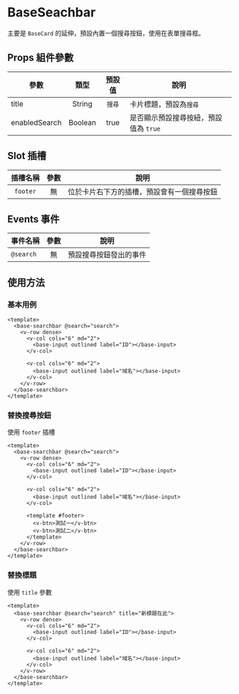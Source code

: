 # BaseSeachbar

主要是 `BaseCard` 的延伸，預設內置一個搜尋按鈕，使用在表單搜尋框。

## Props 組件參數

| 參數  |  類型  | 預設值 | 說明                   |
| ----- | :----: | :----: | ---------------------- |
| title | String | `搜尋` | 卡片標題，預設為`搜尋` |
| enabledSearch | Boolean | true | 是否顯示預設搜尋按紐，預設值為 `true` |

## Slot 插槽

| 插槽名稱 | 參數 |                    說明                    |
| :------: | :--: | :----------------------------------------: |
| `footer` |  無  | 位於卡片右下方的插槽，預設會有一個搜尋按鈕 |

## Events 事件

| 事件名稱  | 參數 | 說明                   |
| --------- | :--: | ---------------------- |
| `@search` |  無  | 預設搜尋按鈕發出的事件 |

## 使用方法

### 基本用例

```vue
<template>
  <base-searchbar @search="search">
    <v-row dense>
      <v-col cols="6" md="2">
        <base-input outlined label="ID"></base-input>
      </v-col>

      <v-col cols="6" md="2">
        <base-input outlined label="域名"></base-input>
      </v-col>
    </v-row>
  </base-searchbar>
</template>
```

### 替換搜尋按鈕

使用 `footer` 插槽

```vue
<template>
  <base-searchbar @search="search">
    <v-row dense>
      <v-col cols="6" md="2">
        <base-input outlined label="ID"></base-input>
      </v-col>

      <v-col cols="6" md="2">
        <base-input outlined label="域名"></base-input>
      </v-col>

      <template #footer>
        <v-btn>測試一</v-btn>
        <v-btn>測試二</v-btn>
      </template>
    </v-row>
  </base-searchbar>
</template>
```

### 替換標題

使用 `title` 參數

```vue
<template>
  <base-searchbar @search="search" title="新標題在此">
    <v-row dense>
      <v-col cols="6" md="2">
        <base-input outlined label="ID"></base-input>
      </v-col>

      <v-col cols="6" md="2">
        <base-input outlined label="域名"></base-input>
      </v-col>
    </v-row>
  </base-searchbar>
</template>
```
